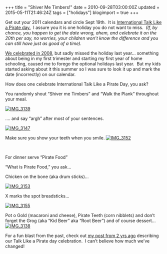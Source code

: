 +++
title = "Shiver Me Timbers!"
date = 2010-09-28T03:00:00Z
updated = 2015-05-11T21:46:24Z
tags = ["holidays"]
blogimport = true 
+++

Get out your 2011 calendars and circle Sept 19th.&#160; It is [International Talk Like a Pirate day.](http://www.talklikeapirate.com/piratehome.html)&#160; I assure you it is one holiday you do not want to miss.&#160; _(If, by chance, you happen to get the date wrong, ahem, and celebrate it on the 20th per say, no worries, your children won’t know the difference and you can still have just as good of a time).&#160;_ 

[We celebrated in 2008](http://lifeatthecircus.com/2008/09/22/ahoy-there-matey-2/), but sadly missed the holiday last year… something about being in my first trimester and starting my first year of home schooling, caused me to forego the optional holidays last year.&#160; But my kids started asking about it this summer so I was sure to look it up and mark the date (incorrectly) on our calendar.&#160; 

How does one celebrate International Talk Like a Pirate Day, you ask? 

You randomly shout “Shiver me Timbers” and “Walk the Plank” throughout your meal. 

[![IMG_3139](https://latc.s3.amazonaws.com/wp-content/uploads/2010/09/IMG_3139.jpg "IMG_3139")](https://latc.s3.amazonaws.com/wp-content/uploads/2010/09/IMG_3139.jpg)

…. and say “argh” after most of your sentences. 

[![IMG_3147](https://latc.s3.amazonaws.com/wp-content/uploads/2010/09/IMG_3147.jpg "IMG_3147")](https://latc.s3.amazonaws.com/wp-content/uploads/2010/09/IMG_3147.jpg)

Make sure you show your teeth when you smile.
     [![IMG_3152](https://latc.s3.amazonaws.com/wp-content/uploads/2010/09/IMG_3152.jpg "IMG_3152")](https://latc.s3.amazonaws.com/wp-content/uploads/2010/09/IMG_3152.jpg)  

&#160;

For dinner serve “Pirate Food”

“What is Pirate Food,” you ask…

Chicken on the bone (aka drum sticks)…

[![IMG_3153](https://latc.s3.amazonaws.com/wp-content/uploads/2010/09/IMG_3153.jpg "IMG_3153")](https://latc.s3.amazonaws.com/wp-content/uploads/2010/09/IMG_3153.jpg)

X marks the spot breadsticks…

[![IMG_3155](https://latc.s3.amazonaws.com/wp-content/uploads/2010/09/IMG_3155.jpg "IMG_3155")](https://latc.s3.amazonaws.com/wp-content/uploads/2010/09/IMG_3155.jpg)

Pot o Gold (macaroni and cheese), Pirate Teeth (corn nibblets) and don’t forget the Grog (aka “Kid Beer” aka “Root Beer”) and of course dessert…[![IMG_3138](https://latc.s3.amazonaws.com/wp-content/uploads/2010/09/IMG_3138.jpg "IMG_3138")](https://latc.s3.amazonaws.com/wp-content/uploads/2010/09/IMG_3138.jpg)

For a fun blast from the past, check out [my post from 2 yrs ago](http://lifeatthecircus.com/2008/09/22/ahoy-there-matey-2/) describing our Talk Like a Pirate day celebration.&#160; I can’t believe how much we’ve changed!
